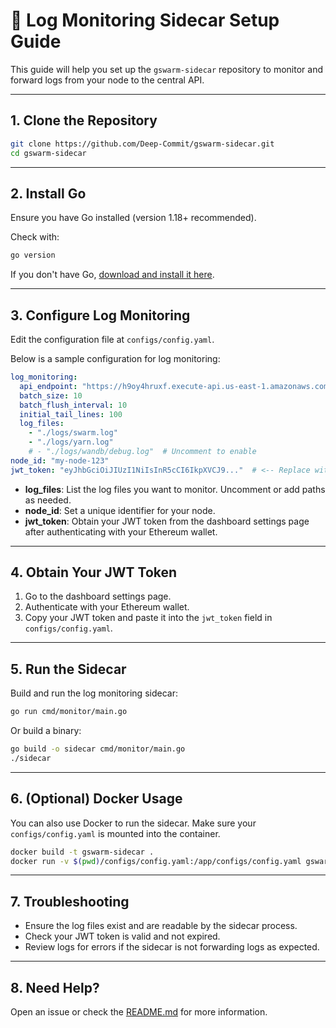 # 🚀 Log Monitoring Sidecar Setup Guide

This guide will help you set up the `gswarm-sidecar` repository to monitor and forward logs from your node to the central API.

---

## 1. Clone the Repository

```sh
git clone https://github.com/Deep-Commit/gswarm-sidecar.git
cd gswarm-sidecar
```

---

## 2. Install Go

Ensure you have Go installed (version 1.18+ recommended).

Check with:

```sh
go version
```

If you don't have Go, [download and install it here](https://go.dev/dl/).

---

## 3. Configure Log Monitoring

Edit the configuration file at `configs/config.yaml`.

Below is a sample configuration for log monitoring:

```yaml
log_monitoring:
  api_endpoint: "https://h9oy4hruxf.execute-api.us-east-1.amazonaws.com/prod/v1/ingest"
  batch_size: 10
  batch_flush_interval: 10
  initial_tail_lines: 100
  log_files:
    - "./logs/swarm.log"
    - "./logs/yarn.log"
    # - "./logs/wandb/debug.log"  # Uncomment to enable
node_id: "my-node-123"
jwt_token: "eyJhbGciOiJIUzI1NiIsInR5cCI6IkpXVCJ9..."  # <-- Replace with your actual JWT
```

- **log_files**: List the log files you want to monitor. Uncomment or add paths as needed.
- **node_id**: Set a unique identifier for your node.
- **jwt_token**: Obtain your JWT token from the dashboard settings page after authenticating with your Ethereum wallet.

---

## 4. Obtain Your JWT Token

1. Go to the dashboard settings page.
2. Authenticate with your Ethereum wallet.
3. Copy your JWT token and paste it into the `jwt_token` field in `configs/config.yaml`.

---

## 5. Run the Sidecar

Build and run the log monitoring sidecar:

```sh
go run cmd/monitor/main.go
```

Or build a binary:

```sh
go build -o sidecar cmd/monitor/main.go
./sidecar
```

---

## 6. (Optional) Docker Usage

You can also use Docker to run the sidecar. Make sure your `configs/config.yaml` is mounted into the container.

```sh
docker build -t gswarm-sidecar .
docker run -v $(pwd)/configs/config.yaml:/app/configs/config.yaml gswarm-sidecar
```

---

## 7. Troubleshooting

- Ensure the log files exist and are readable by the sidecar process.
- Check your JWT token is valid and not expired.
- Review logs for errors if the sidecar is not forwarding logs as expected.

---

## 8. Need Help?

Open an issue or check the [README.md](../README.md) for more information.
